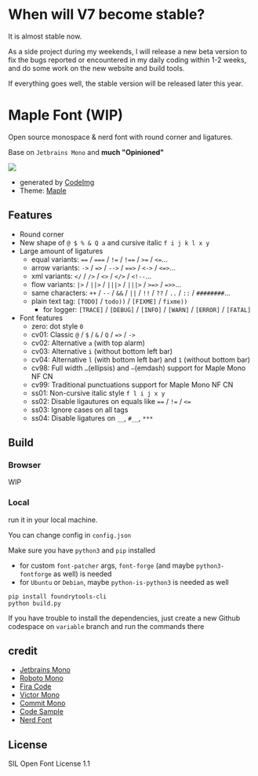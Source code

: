 # When will V7 become stable?

It is almost stable now.

As a side project during my weekends, I will release a new beta version to fix the bugs reported or encountered in my daily coding within 1-2 weeks, and do some work on the new website and build tools.

If everything goes well, the stable version will be released later this year.

# Maple Font (WIP)

Open source monospace & nerd font with round corner and ligatures.

Base on `Jetbrains Mono` and **much "Opinioned"**

![](https://github.com/subframe7536/maple-font/assets/78338239/19383849-6be1-4cfc-9b34-7b33fc047ecf)

- generated by [CodeImg](https://github.com/subframe7536/vscode-codeimg)
- Theme: [Maple](https://github.com/subframe7536/vscode-theme-maple)

## Features

- Round corner
- New shape of `@ $ % & Q a` and cursive italic `f i j k l x y`
- Large amount of ligatures
  - equal variants: `==` / `===` / `!=` / `!==` / `>=` / `<=`...
  - arrow variants: `->` / `=>` / `-->` / `==>` / `<->` / `<=>`...
  - xml variants: `</` / `/>` / `<>` / `</>` / `<!--`...
  - flow variants: `|>` / `||>` / `|||>` / `|||>` / `>=>` / `=>>`...
  - same characters: `++` / `--` / `&&` / `||` / `!!` / `??` / `..` / `::` / `########`...
  - plain text tag: `[TODO]` / `todo))` / `[FIXME]` / `fixme))`
    - for logger: `[TRACE]` / `[DEBUG]` / `[INFO]` / `[WARN]` / `[ERROR]` / `[FATAL]`
- Font features
  - zero: dot style `0`
  - cv01: Classic `@` / `$` / `&` / `Q` / `=>` / `->`
  - cv02: Alternative `a` (with top alarm)
  - cv03: Alternative `i` (without bottom left bar)
  - cv04: Alternative `l` (with bottom left bar) and `1` (without bottom bar)
  - cv98: Full width `…`(ellipsis) and `—`(emdash) support for Maple Mono NF CN
  - cv99: Traditional punctuations support for Maple Mono NF CN
  - ss01: Non-cursive italic style `f l i j x y`
  - ss02: Disable ligautures on equals like `==` / `!=` / `<=`
  - ss03: Ignore cases on all tags
  - ss04: Disable ligatures on `__`, `#__`, `***`

## Build

### Browser

WIP

### Local

run it in your local machine.

You can change config in `config.json`

Make sure you have `python3` and `pip` installed

- for custom `font-patcher` args, `font-forge` (and maybe `python3-fontforge` as well) is needed
- for `Ubuntu` or `Debian`, maybe `python-is-python3` is needed as well

```shell
pip install foundrytools-cli
python build.py
```

If you have trouble to install the dependencies, just create a new Github codespace on `variable` branch and run the commands there

## credit

- [Jetbrains Mono](https://github.com/JetBrains/JetBrainsMono)
- [Roboto Mono](https://github.com/googlefonts/RobotoMono)
- [Fira Code](https://github.com/tonsky/FiraCode)
- [Victor Mono](https://github.com/rubjo/victor-mono)
- [Commit Mono](https://github.com/eigilnikolajsen/commit-mono)
- [Code Sample](https://github.com/TheRenegadeCoder/sample-programs-website)
- [Nerd Font](https://github.com/ryanoasis/nerd-fonts)

## License

SIL Open Font License 1.1
